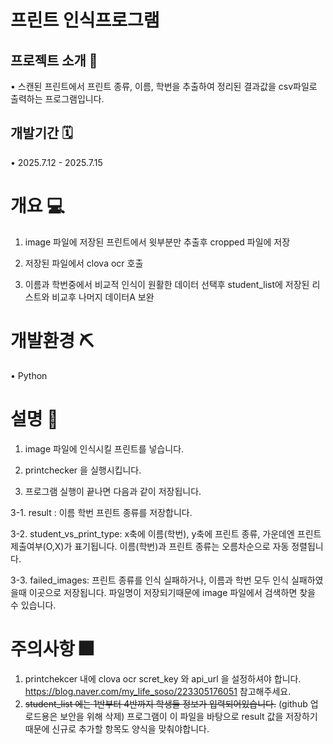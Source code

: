 # 프린트 인식프로그램 

## 프로젝트 소개 📢
• 스캔된 프린트에서 프린트 종류, 이름, 학번을 추출하여 정리된 결과값을 csv파일로 출력하는 프로그램입니다. 

## 개발기간 🗓
• 2025.7.12 - 2025.7.15

# 개요 💻

  1. image 파일에 저장된 프린트에서 윗부분만 추출후 cropped 파일에 저장
  
  2. 저장된 파일에서 clova ocr 호출
  
  3. 이름과 학번중에서 비교적 인식이 원활한 데이터 선택후 student_list에 저장된 리스트와 비교후 나머지 데이터A 보완
  

# 개발환경 ⛏
• Python

# 설명 🎫

1. image 파일에 인식시킬 프린트를 넣습니다.
  
2. printchecker 을 실행시킵니다.
 
3. 프로그램 실행이 끝나면 다음과 같이 저장됩니다.

 3-1. result : 이름 학번 프린트 종류를 저장합니다.
 
 3-2. student_vs_print_type: x축에 이름(학번), y축에 프린트 종류, 가운데엔 프린트 제출여부(O,X)가 표기됩니다. 이름(학번)과 프린트 종류는 오름차순으로 자동 정렬됩니다.
 
 3-3. failed_images: 프린트 종류를 인식 실패하거나, 이름과 학번 모두 인식 실패하였을때 이곳으로 저장됩니다. 파일명이 저장되기때문에 image 파일에서 검색하면 찾을 수 있습니다.

# 주의사항 🎆

1. printchekcer 내에 clova ocr scret_key 와 api_url 을 설정하셔야 합니다.
https://blog.naver.com/my_life_soso/223305176051 참고해주세요.
2. ~~student_list 에는 1반부터 4반까지 학생들 정보가 입력되어있습니다.~~ (github 업로드용은 보안을 위해 삭제) 프로그램이 이 파일을 바탕으로 result 값을 저장하기 때문에 신규로 추가할 항목도 양식을 맞춰야합니다. 
